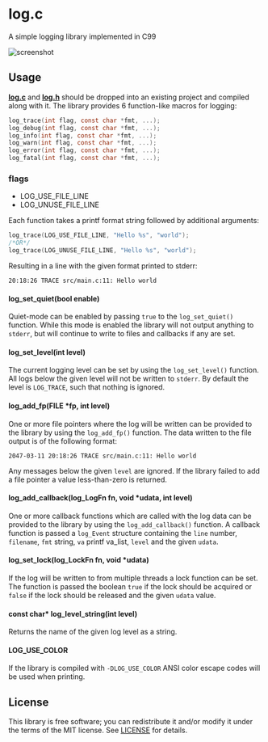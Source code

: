 # log.c

A simple logging library implemented in C99

![screenshot](https://cloud.githubusercontent.com/assets/3920290/23831970/a2415e96-0723-11e7-9886-f8f5d2de60fe.png)

## Usage

**[log.c](src/log.c?raw=1)** and **[log.h](src/log.h?raw=1)** should be dropped
into an existing project and compiled along with it. The library provides 6
function-like macros for logging:

```c
log_trace(int flag, const char *fmt, ...);
log_debug(int flag, const char *fmt, ...);
log_info(int flag, const char *fmt, ...);
log_warn(int flag, const char *fmt, ...);
log_error(int flag, const char *fmt, ...);
log_fatal(int flag, const char *fmt, ...);
```

### flags

- LOG_USE_FILE_LINE
- LOG_UNUSE_FILE_LINE

Each function takes a printf format string followed by additional arguments:

```c
log_trace(LOG_USE_FILE_LINE, "Hello %s", "world");
/*OR*/
log_trace(LOG_UNUSE_FILE_LINE, "Hello %s", "world");
```

Resulting in a line with the given format printed to stderr:

```text
20:18:26 TRACE src/main.c:11: Hello world
```

#### log_set_quiet(bool enable)

Quiet-mode can be enabled by passing `true` to the `log_set_quiet()` function.
While this mode is enabled the library will not output anything to `stderr`, but
will continue to write to files and callbacks if any are set.

#### log_set_level(int level)

The current logging level can be set by using the `log_set_level()` function.
All logs below the given level will not be written to `stderr`. By default the
level is `LOG_TRACE`, such that nothing is ignored.

#### log_add_fp(FILE *fp, int level)

One or more file pointers where the log will be written can be provided to the
library by using the `log_add_fp()` function. The data written to the file
output is of the following format:

```text
2047-03-11 20:18:26 TRACE src/main.c:11: Hello world
```

Any messages below the given `level` are ignored. If the library failed to add a
file pointer a value less-than-zero is returned.

#### log_add_callback(log_LogFn fn, void *udata, int level)

One or more callback functions which are called with the log data can be
provided to the library by using the `log_add_callback()` function. A callback
function is passed a `log_Event` structure containing the `line` number,
`filename`, `fmt` string, `va` printf va\_list, `level` and the given `udata`.

#### log_set_lock(log_LockFn fn, void *udata)

If the log will be written to from multiple threads a lock function can be set.
The function is passed the boolean `true` if the lock should be acquired or
`false` if the lock should be released and the given `udata` value.

#### const char* log_level_string(int level)

Returns the name of the given log level as a string.

#### LOG_USE_COLOR

If the library is compiled with `-DLOG_USE_COLOR` ANSI color escape codes will
be used when printing.

## License

This library is free software; you can redistribute it and/or modify it under
the terms of the MIT license. See [LICENSE](LICENSE) for details.
